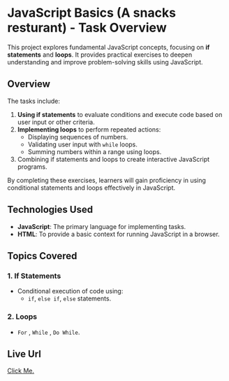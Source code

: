 # JavaScript Basics (A snacks resturant) - Task Overview

This project explores fundamental JavaScript concepts, focusing on **if statements** and **loops**. It provides practical exercises to deepen understanding and improve problem-solving skills using JavaScript.

## Overview

The tasks include:

1. **Using if statements** to evaluate conditions and execute code based on user input or other criteria.
2. **Implementing loops** to perform repeated actions:
   - Displaying sequences of numbers.
   - Validating user input with `while` loops.
   - Summing numbers within a range using loops.
3. Combining if statements and loops to create interactive JavaScript programs.

By completing these exercises, learners will gain proficiency in using conditional statements and loops effectively in JavaScript.

## Technologies Used

- **JavaScript**: The primary language for implementing tasks.
- **HTML**: To provide a basic context for running JavaScript in a browser.

## Topics Covered

### 1. If Statements
- Conditional execution of code using:
  - `if`, `else if`, `else` statements.
### 2. Loops
-  `For` , `While` , `Do While`.
## Live Url
 [Click Me.](https://faisal-al-ali1.github.io/a-snacks-restaurant/)
